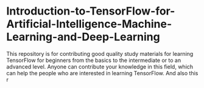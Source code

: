 # Introduction-to-TensorFlow-for-Artificial-Intelligence-Machine-Learning-and-Deep-Learning
This repository is for contributing good quality study materials for learning TensorFlow for beginners from the basics to the intermediate or to an advanced level. Anyone can contribute your knowledge in this field, which can help the people who are interested in learning TensorFlow.
And also this r

